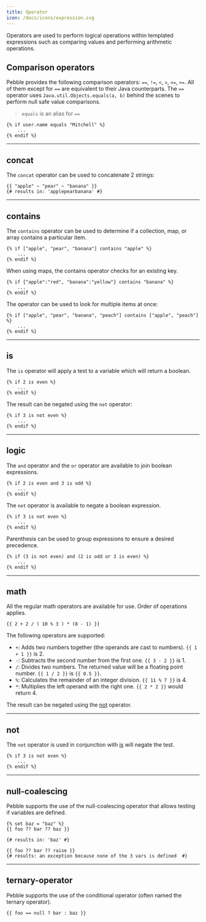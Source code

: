 ```yaml
---
title: Operator
icon: /docs/icons/expression.svg
---
```


Operators are used to perform logical operations within templated expressions such as comparing values and performing arithmetic operations.

## Comparison operators

Pebble provides the following comparison operators: `==`, `!=`, `<`, `>`, `<=`, `>=`. All of them except for `==`
are equivalent to their Java counterparts. The `==` operator uses `Java.util.Objects.equals(a, b)` behind the
scenes to perform null safe value comparisons.

> `equals` is an alias for `==`

```twig
{% if user.name equals "Mitchell" %}
	...
{% endif %}
```

---

## concat

The `concat` operator can be used to concatenate 2 strings:

```twig
{{ "apple" ~ "pear" ~ "banana" }}
{# results in: 'applepearbanana' #}
```
---

## contains

The `contains` operator can be used to determine if a collection, map, or array contains a particular item.
```twig
{% if ["apple", "pear", "banana"] contains "apple" %}
	...
{% endif %}
```

When using maps, the contains operator checks for an existing key.

```twig
{% if {"apple":"red", "banana":"yellow"} contains "banana" %}
	...
{% endif %}
```

The operator can be used to look for multiple items at once:

```twig
{% if ["apple", "pear", "banana", "peach"] contains ["apple", "peach"] %}
	...
{% endif %}
```

---

## is

The `is` operator will apply a test to a variable which will return a boolean.

```twig
{% if 2 is even %}
	...
{% endif %}
```
The result can be negated using the `not` operator:

```twig
{% if 3 is not even %}
	...
{% endif %}
```
---

## logic

The `and` operator and the `or` operator are available to join boolean expressions.

```twig
{% if 2 is even and 3 is odd %}
	...
{% endif %}
```
The `not` operator is available to negate a boolean expression.
```twig
{% if 3 is not even %}
	...
{% endif %}
```

Parenthesis can be used to group expressions to ensure a desired precedence.

```twig
{% if (3 is not even) and (2 is odd or 3 is even) %}
	...
{% endif %}
```

---

## math

All the regular math operators are available for use. Order of operations applies.
```twig
{{ 2 + 2 / ( 10 % 3 ) * (8 - 1) }}
```

The following operators are supported:

- `+`: Adds two numbers together (the operands are cast to numbers). `{{
1 + 1 }}` is 2.
- `-`: Subtracts the second number from the first one. `{{ 3 - 2 }}` is 1.
- `/`: Divides two numbers. The returned value will be a floating point number.  `{{ 1 / 2 }}` is `{{ 0.5 }}`.
- `%`: Calculates the remainder of an integer division. `{{ 11 % 7 }}` is 4.
- `*`: Multiplies the left operand with the right one. `{{ 2 * 2 }}` would return 4.


The result can be negated using the [not](#not) operator.

---

## not

The `not` operator is used in conjunction with [is](./is.md) will negate the test.

```twig
{% if 3 is not even %}
	...
{% endif %}
```
---

## null-coalescing

Pebble supports the use of the null-coalescing operator that allows testing if variables are defined.
```twig
{% set baz = "baz" %}
{{ foo ?? bar ?? baz }}

{# results in: 'baz' #}

{{ foo ?? bar ?? raise }}
{# results: an exception because none of the 3 vars is defined  #}
```

---

## ternary-operator

Pebble supports the use of the conditional operator (often named the ternary operator).
```twig
{{ foo == null ? bar : baz }}
```

